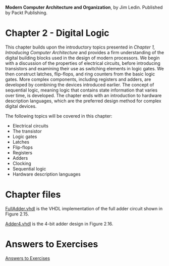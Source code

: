 __Modern Computer Architecture and Organization__, by Jim Ledin. Published by Packt Publishing.
# Chapter 2 - Digital Logic

This chapter builds upon the introductory topics presented in *Chapter 1, Introducing Computer Architecture* and provides a firm understanding of the digital building blocks
used in the design of modern processors. We begin with a discussion of the properties
of electrical circuits, before introducing transistors and examining their use as switching
elements in logic gates. We then construct latches, flip-flops, and ring counters from
the basic logic gates. More complex components, including registers and adders, are
developed by combining the devices introduced earlier. The concept of sequential logic,
meaning logic that contains state information that varies over time, is developed. The
chapter ends with an introduction to hardware description languages, which are the
preferred design method for complex digital devices.

The following topics will be covered in this chapter:
* Electrical circuits
* The transistor
* Logic gates
* Latches
* Flip-flops
* Registers
* Adders
* Clocking
* Sequential logic
* Hardware description languages

# Chapter files

[FullAdder.vhdl](src/FullAdder.vhdl) is the VHDL implementation of the full adder circuit shown in Figure 2.15.

[Adder4.vhdl](src/Adder4.vhdl) is the 4-bit adder design in Figure 2.16.

# Answers to Exercises
[Answers to Exercises](Answers%20to%20Exercises/README.md)